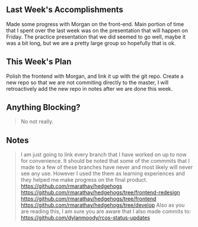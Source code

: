 ## Last Week's Accomplishments

Made some progress with Morgan on the front-end.
Main portion of time that I spent over the last week was on the presentation that will 
happen on Friday. The practice presentation that we did seemed to go well, maybe it was
a bit long, but we are a pretty large group so hopefully that is ok.

## This Week's Plan

Polish the frontend with Morgan, and link it up with the git repo.
Create a new repo so that we are not commiting directly to the master, I will 
retroactively add the new repo in notes after we are done this week.

## Anything Blocking?

> No not really.

## Notes

> I am just going to link every branch that I have worked on up to now for convenience. 
It should be noted that some of the commmits that I made to a few of these branches have never and
most likely will never see any use. However I used the them as learning experiences and 
they helped me make progress on the final product.
https://github.com/rmarathay/hedgehogs
https://github.com/rmarathay/hedgehogs/tree/frontend-redesign
https://github.com/rmarathay/hedgehogs/tree/frontend
https://github.com/rmarathay/hedgehogs/tree/develop
Also as you are reading this, I am sure you are aware that I also made commits to:
https://github.com/dylanmoody/rcos-status-updates
